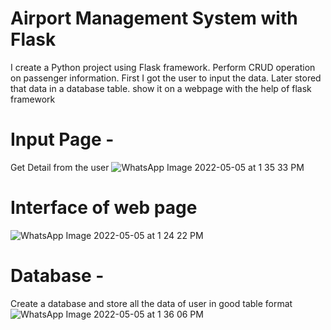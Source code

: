 # Airport Management System with Flask
I create a Python project using Flask framework. Perform CRUD operation on passenger information.
First I got the user to input the data. Later stored that data in a database table.
show it on a webpage with the help of flask framework

# Input Page - 
Get Detail from the user
![WhatsApp Image 2022-05-05 at 1 35 33 PM](https://user-images.githubusercontent.com/79190114/166884572-54016706-2f33-40d6-898e-8aa2de051edb.jpeg)

# Interface of web page
![WhatsApp Image 2022-05-05 at 1 24 22 PM](https://user-images.githubusercontent.com/79190114/166882632-1949c81c-0227-4c5d-b429-2def28973c6e.jpeg)

# Database - 
Create a database and store all the data of user in good table format
![WhatsApp Image 2022-05-05 at 1 36 06 PM](https://user-images.githubusercontent.com/79190114/166884730-bd0b82c7-c748-4b56-aa11-75a82a335a61.jpeg)

